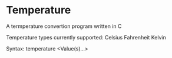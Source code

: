 Temperature
===========

A termperature convertion program written in C

Temperature types currently supported:
Celsius
Fahrenheit
Kelvin

Syntax:
temperature <options> <Type> <Value(s)...>

